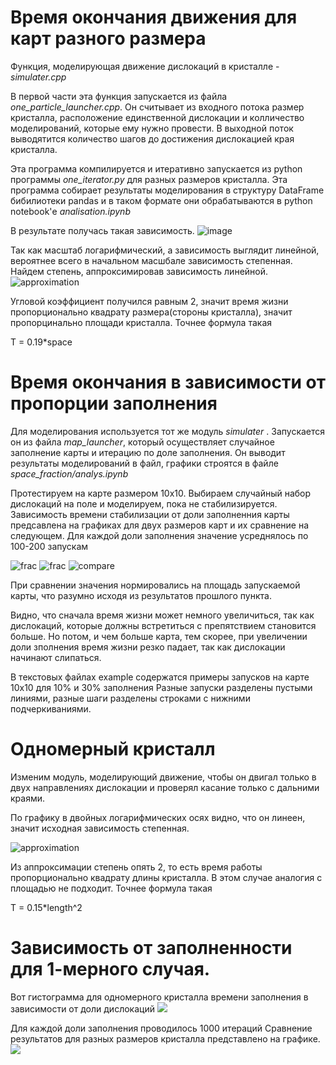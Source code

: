 # Время окончания движения для карт разного размера

Функция, моделирующая движение дислокаций в кристалле - *simulater.cpp*

В первой части эта функция запускается из файла *one_particle_launcher.cpp*. Он считывает из входного потока размер кристалла, расположение единственной дислокации и колличество моделирований, которые ему нужно провести. В выходной поток выводятится количество шагов до достижения дислокацией края кристалла.

Эта программа компилируется и итеративно запускается из python программы *one_iterator.py* для разных размеров кристалла. Эта программа собирает результаты моделирования в структуру DataFrame бибилиотеки pandas и в таком формате они обрабатываются в python notebook'е *analisation.ipynb*

В результате получась такая зависимость.
![image](img/boxplot_log_log_2.png)

Так как масштаб логарифмический, а зависимость выглядит линейной, вероятнее всего в начальном масшбале зависимость степенная. Найдем степень, аппроксимировав зависимость линейной.
![approximation](img/log_log_approximation1.png)

Угловой коэффициент получился равным 2, значит время жизни пропорционально квадрату размера(стороны кристалла), значит пропорцинально площади кристалла. Точнее формула такая

T = 0.19*space


# Время окончания в зависимости от пропорции заполнения
Для моделирования используется тот же модуль *simulater* . Запускается он из файла *map_launcher*, который осуществляет
случайное заполнение карты и итерацию по доле заполнения. Он выводит результаты моделирований в файл, графики строятся в файле *space_fraction/analys.ipynb*

Протестируем на карте размером 10х10.
Выбираем случайный набор дислокаций на поле и моделируем, пока не стабилизируется. Зависимость времени стабилизации от доли заполненния карты предсавлена на графиках для двух размеров карт и их сравнение на следующем. Для каждой доли заполнения значение усреднялось по 100-200 запускам

![frac](img/10x10fracHist.png)
![frac](img/15x15fracHist.png)
![compare](img/fracCompare.png)

При сравнении значения нормировались на площадь запускаемой карты, что разумно исходя из результатов прошлого пункта.

Видно, что сначала время жизни может немного увеличиться, так как дислокаций, которые должны встретиться с препятствием становится больше. Но потом, и чем больше карта, тем скорее, при увеличении доли зполнения время жизни резко падает, так как дислокации начинают слипаться.

В текстовых файлах example содержатся примеры запусков на карте 10х10 для 10% и 30% заполнения
Разные запуски разделены пустыми линиями, разные шаги разделены строками с нижними подчеркиваниями.

# Одномерный кристалл

Изменим модуль, моделирующий движение, чтобы он двигал только в двух направлениях дислокации и проверял касание только с 
дальними краями.

По графику в двойных логарифмических осях видно, что он линеен, значит исходная зависимость степенная. 

![approximation](img/log_log_approximation1d.png)

Из аппроксимации степень опять 2, то есть время работы пропорционально квадрату длины кристалла. В этом случае аналогия с площадью не подходит. Точнее формула такая

T = 0.15*length^2


# Зависимость от заполненности для 1-мерного случая.
Вот гистограмма для одномерного кристалла времени заполнения в зависимости от доли дислокаций
![](img/50x1fracHist.png)

Для каждой доли заполнения проводилось 1000 итераций
Сравнение результатов для разных размеров кристалла представлено на графике.
![](img/fracCompare1d.png)
